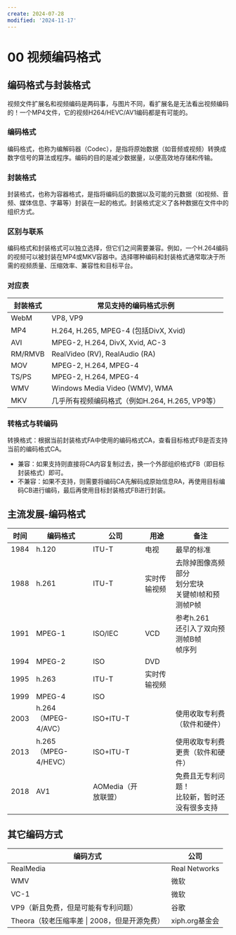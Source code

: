 ```yaml
---
create: 2024-07-28
modified: '2024-11-17'
---
```


# 00 视频编码格式

## 编码格式与封装格式

视频文件扩展名和视频编码是两码事，与图片不同，看扩展名是无法看出视频编码的！一个MP4文件，它的视频H264/HEVC/AV1编码都是有可能的。

### 编码格式

编码格式，也称为编解码器（Codec），是指将原始数据（如音频或视频）转换成数字信号的算法或程序。编码的目的是减少数据量，以便高效地存储和传输。

### 封装格式

封装格式，也称为容器格式，是指将编码后的数据以及可能的元数据（如视频、音频、媒体信息、字幕等）封装在一起的格式。封装格式定义了各种数据在文件中的组织方式。

### 区别与联系

编码格式和封装格式可以独立选择，但它们之间需要兼容。例如，一个H.264编码的视频可以被封装在MP4或MKV容器中。选择哪种编码和封装格式通常取决于所需的视频质量、压缩效率、兼容性和目标平台。

### 对应表

| 封装格式 | 常见支持的编码格式示例                          |
| -------- | ----------------------------------------------- |
| WebM     | VP8, VP9                                        |
| MP4      | H.264, H.265, MPEG-4 (包括DivX, Xvid)           |
| AVI      | MPEG-2, H.264, DivX, Xvid, AC-3                 |
| RM/RMVB  | RealVideo (RV), RealAudio (RA)                  |
| MOV      | MPEG-2, H.264, MPEG-4                           |
| TS/PS    | MPEG-2, H.264, MPEG-4                           |
| WMV      | Windows Media Video (WMV), WMA                  |
| MKV      | 几乎所有视频编码格式（例如H.264, H.265, VP9等） |

### 转格式与转编码

转换格式：根据当前封装格式FA中使用的编码格式CA，查看目标格式FB是否支持当前的编码格式CA。

* 兼容：如果支持则直接将CA内容复制过去，换一个外部组织格式FB（即目标封装格式）即可。
* 不兼容：如果不支持，则需要将编码CA先解码成原始信息RA，再使用目标编码CB进行编码，最后再使用目标封装格式FB进行封装。

## 主流发展-编码格式

| 时间 | 编码格式             | 公司                | 用途         | 备注                                                       |
| ---- | -------------------- | ------------------- | ------------ | ---------------------------------------------------------- |
| 1984 | h.120                | ITU-T               | 电视         | 最早的标准                                                 |
| 1988 | h.261                | ITU-T               | 实时传输视频 | 去除掉图像高频部分<br />划分宏块<br />关键帧I帧和预测帧P帧 |
| 1991 | MPEG-1               | ISO/IEC             | VCD          | 参考h.261<br />还引入了双向预测帧B帧<br />帧序列           |
| 1994 | MPEG-2               | ISO                 | DVD          |                                                            |
| 1995 | h.263                | ITU-T               | 实时传输视频 |                                                            |
| 1999 | MPEG-4               | ISO                 |              |                                                            |
| 2003 | h.264（MPEG-4/AVC）  | ISO+ITU-T           |              | 使用收取专利费（软件和硬件）                               |
| 2013 | h.265（MPEG-4/HEVC） | ISO+ITU-T           |              | 使用收取专利费更贵（软件和硬件）                           |
| 2018 | AV1                  | AOMedia（开放联盟） |              | 免费且无专利问题！<br />比较新，暂时还没有很多支持         |

## 其它编码方式

| 编码方式                                     | 公司           |
| -------------------------------------------- | -------------- |
| RealMedia                                    | Real Networks  |
| WMV                                          | 微软           |
| VC-1                                         | 微软           |
| VP9（新且免费，但是可能有专利问题）          | 谷歌           |
| Theora（较老压缩率差 \| 2008，但是开源免费） | xiph.org基金会 |